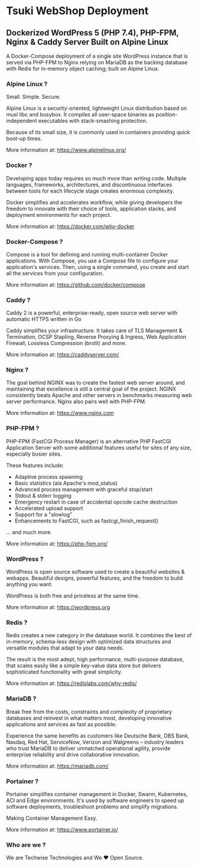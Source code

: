     
# Tsuki WebShop Deployment

## Dockerized WordPress 5 (PHP 7.4), PHP-FPM, Nginx & Caddy Server Built on Alpine Linux

A Docker-Compose deployment of a single site WordPress instance that is served via PHP-FPM to Nginx relying on MariaDB as the backing database with Redis for in-memory object caching; built on Alpine Linux.

### Alpine Linux ?

Small. Simple. Secure.

Alpine Linux is a security-oriented, lightweight Linux distribution based on musl libc and busybox. It compiles all user-space binaries as position-independent executables with stack-smashing protection.

Because of its small size, it is commonly used in containers providing quick boot-up times.

More information at: https://www.alpinelinux.org/

### Docker ? 

Developing apps today requires so much more than writing code. Multiple languages, frameworks, architectures, and discontinuous interfaces between tools for each lifecycle stage creates enormous complexity. 

Docker simplifies and accelerates workflow, while giving developers the freedom to innovate with their choice of tools, application stacks, and deployment environments for each project.

More information at: https://docker.com/why-docker

### Docker-Compose ?

Compose is a tool for defining and running multi-container Docker applications. With Compose, you use a Compose file to configure your application's services. Then, using a single command, you create and start all the services from your configuration.

More information at: https://github.com/docker/compose

### Caddy ?

Caddy 2 is a powerful, enterprise-ready, open source web server with automatic HTTPS written in Go

Caddy simplifies your infrastructure. It takes care of TLS Management & Termination, OCSP Stapling, Reverse Proxying & Ingress, Web Application Firewall, Lossless Compression (brotli) and more.

More information at: https://caddyserver.com/

### Nginx ?

The goal behind NGINX was to create the fastest web server around, and maintaining that excellence is still a central goal of the project. NGINX consistently beats Apache and other servers in benchmarks measuring web server performance. Nginx also pairs well with PHP-FPM.

More information at: https://www.nginx.com

### PHP-FPM ?

PHP-FPM (FastCGI Process Manager) is an alternative PHP FastCGI Application Server with some additional features useful for sites of any size, especially busier sites. 

These features include:

* Adaptive process spawning
* Basic statistics (ala Apache's mod_status)
* Advanced process management with graceful stop/start
* Stdout & stderr logging
* Emergency restart in case of accidental opcode cache destruction
* Accelerated upload support
* Support for a "slowlog"
* Enhancements to FastCGI, such as fastcgi_finish_request()

... and much more.

More information at: https://php-fpm.org/

### WordPress ? 

WordPress is open source software used to create a beautiful websites & webapps.
Beautiful designs, powerful features, and the freedom to build anything you want. 

WordPress is both free and priceless at the same time.

More information at: https://wordpress.org

### Redis ?

Redis creates a new category in the database world. It combines the best of in-memory, schema-less design with optimized data structures and versatile modules that adapt to your data needs. 

The result is the most adept, high performance, multi-purpose database, that scales easily like a simple key-value data store but delivers sophisticated functionality with great simplicity.

More information at: https://redislabs.com/why-redis/

### MariaDB ?

Break free from the costs, constraints and complexity of proprietary databases and reinvest in what matters most, developing innovative applications and services as fast as possible. 

Experience the same benefits as customers like Deutsche Bank, DBS Bank, Nasdaq, Red Hat, ServiceNow, Verizon and Walgreens – industry leaders who trust MariaDB to deliver unmatched operational agility, provide enterprise reliability and drive collaborative innovation.

More information at: https://mariadb.com/

### Portainer ?

Portainer simplifies container management in Docker, Swarm, Kubernetes, ACI and Edge environments. It's used by software engineers to speed up software deployments, troubleshoot problems and simplify migrations.

Making Container Management Easy.

More information at: https://www.portainer.io/

### Who are we ?

We are Techwise Technologies and We ♥  Open Source.